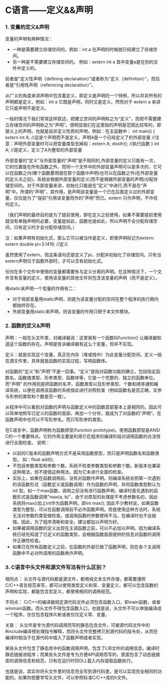 C语言——定义&&声明
===============

### 1. 变量的定义&声明
变量的声明有两种情况：
* 一种是需要建立存储空间的。例如：int a 在声明的时候就已经建立了存储空间。
* 另一种是不需要建立存储空间的。 例如：extern int a 其中变量a是在别的文件中定义的。

前者是“定义性声明（defining declaration）”或者称为“定义（definition）”，而后者是“引用性声明（referncing declaration）”。

从广义的角度来讲声明中包含着定义，即定义是声明的一个特例，所以并非所有的声明都是定义，例如：int a 它既是声明，同时又是定义。然而对于 extern a 来讲它只是声明不是定义。

一般的情况下我们常常这样叙述，把建立空间的声明称之为“定义”，而把不需要建立存储空间的声明称之为“声明”。很明显我们在这里指的声明是范围比较窄的，即狭义上的声明，也就是说非定义性质的声明，例如：在主函数中：
	int main() {
	extern int A;
	//这是个声明而不是定义，声明A是一个已经定义了的外部变量
	//注意：声明外部变量时可以把变量类型去掉如：extern A;
	dosth(); //执行函数
	}
	int A; //是定义，定义了A为整型的外部变量

外部变量的“定义”与外部变量的“声明”是不相同的,外部变量的定义只能有一次，它的位置是在所有函数之外，而同一个文件中的外部变量声明可以是多次的，它可以在函数之内(哪个函数要用就在那个函数中声明)也可以在函数之外(在外部变量的定义点之前)。系统会根据外部变量的定义(而不是根据外部变量的声明)分配存储空间的。对于外部变量来讲，初始化只能是在“定义”中进行,而不是在“声明”中。所谓的“声明”，其作用，是声明该变量是一个已在后面定义过的外部变量，仅仅是为了“提前”引用该变量而作的“声明”而已。extern 只作声明，不作任何定义。

（我们声明的最终目的是为了提前使用，即在定义之前使用，如果不需要提前使用就没有单独声明的必要，变量是如此，函数也是如此，所以声明不会分配存储空间，只有定义时才会分配存储空间。）

注：如果声明有初始化式，那么它可以被当作是定义，即使声明标记为extern:
	extern double pi=3.1416; //定义

虽然使用了extern，但这条语句还是定义了pi，分配并初始化了存储空间。只有当extern声明位于函数外部时，才可以含有初始化式。

任何在多个文件中使用的变量都需要有与定义分离的声明。在这种情况下，一个文件含有变量的定义，使用该变量的其他文件则包含该变量的声明（而不是定义）。

用static来声明一个变量的作用有二：
* 对于局部变量用static声明，则是为该变量分配的空间在整个程序的执行期内都始终存在。
* 外部变量用static来声明，则该变量的作用只限于本文件模块。

### 2. 函数的定义&声明
声明：一般在头文件里，对编译器说：这里我有一个函数叫function() 让编译器知道这个函数的存在。声明是告诉编译器有这么个变量，但并不实现。

定义：就是实现这个变量，真正在内存（堆或栈中）为此变量分配空间。定义一般在源文件里，具体就是函数的实现过程，写明函数体。

对函数的“定义”和“声明”不是一回事。“定义”是指对函数功能的确立，包括指定函数名，函数值类型、形参类型、函数体等，它是一个完整的、独立的函数单位。而“声明” 的作用则是把函数的名字、函数类型以及形参类型、个数和顺序通知编译系统，以便在调用该函数时系统按此进行对照检查（例如函数名是否正确，实参与形参的类型和个数是否一致）。

从程序中可以看到对函数的声明与函数定义中的函数首部基本上是相同的。因此可以简单地照写已定义的函数的首部，再加一个分号，就成为了对函数的“声明”。在函数声明中也可以不写形参名，而只写形参的类型。

在C语言中，函数声明称为函数原型(function prototype)。使用函数原型是ANSI C的一个重要特点。它的作用主要是利用它在程序的编译阶段对调用函数的合法性进行全面检查。
说明：
* 以前的C版本的函数声明方式不是采用函数原型，而只是声明函数名和函数类型。 如：float add(); 
* 不包括参数类型和参数个数。系统不检查参数类型和参数个数。新版本也兼容这种用法，但不提倡这种用法，因为它未进行全面的检查。
* 实际上，如果在函数调用前，没有对函数作声明，则编译系统会把第一次遇到的该函数形式（函数定义或函数调用）作为函数的声明，并将函数类型默认为int 型。如一个max函数，调用之前没有进行函数声明，编译时首先遇到的函数形式是函数调用"max(a, b)"，由于对原型的处理是不考虑参数名的，因此系统将max()加上int作为函数声明，即int max(); 因此不少教材说，如果函数类型为整型，可以在函数调用前不必作函数声明。但是使用这种方法时，系统无法对参数的类型做检查。或调用函数时参数使用不当，在编译时也不会报错。因此，为了程序清晰和安全，建议都加以声明为好。
* 如果被调用函数的定义出现在主调函数之前，可以不必加以声明。因为编译系统已经先知道了已定义的函数类型，会根据函数首部提供的信息对函数的调用作正确性检查。
* 如果已在所有函数定义之前，在函数的外部已做了函数声明，则在各个主调用函数中不必对所调用的函数再作声明。

### 3. C语言中头文件和源文件写法有什么区别？

相同点： 头文件与源代码都是源文件，都用纯文本文件存储，都需要遵照C/C++语言规范来写，都可以使用类型定义和常、变量定义，都可以包含函数的声明和实现，都能包含宏定义，都使用相同的调用规范。

不同点： C/C++的编译器规定源代码文件必须包含函数入口，即main函数，或者winmain函数。而头文件不得包含函数入口，也就是说，头文件不可以单独编译成一个程序，仅仅包含程序片断或者仅仅定义常、变量。

关联： 头文件是专为源代码调用而写的静态包含文件，可被源代码文件中的#include编译预处理指令解释，而将头文件完整拷贝到源代码的指令处，从而在编译时相当于在源代码中插入了函数声明或者实现。

某些头文件包含了静态库中的函数调用声明，包含了LIB文件的调用信息，编译时静态链接进程序；而某些头文件是专为方便API调用而写的，里面包含了动态链接库的调用信息和规范，只有在运行时将DLL载入内存提取函数执行。

也就是说，其实你将头文件里的信息完全写到源代码里，是可以实现完全相同的功能的。如果你想要学写头文件，可以参照标准C/C++库的h文件。

